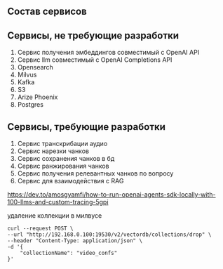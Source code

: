 ## Состав сервисов

## Сервисы, не требующие разработки

1. Сервис получения эмбеддингов совместимый с OpenAI API
2. Сервис llm совместимый с OpenAI Completions API
3. Opensearch
4. Milvus
5. Kafka
6. S3
7. Arize Phoenix
8. Postgres

## Сервисы, требующие разработки

1. Сервис транскрибации аудио
2. Сервис нарезки чанков
3. Сервис сохранения чанков в бд
4. Сервис ранжирования чанков
5. Сервис получения релевантных чанков по вопросу
6. Сервис для взаимодействия с RAG



https://dev.to/amosgyamfi/how-to-run-openai-agents-sdk-locally-with-100-llms-and-custom-tracing-5gpi


удаление коллекции в милвусе

```
curl --request POST \
--url "http://192.168.0.100:19530/v2/vectordb/collections/drop" \
--header "Content-Type: application/json" \
-d '{
    "collectionName": "video_confs"
}'
```